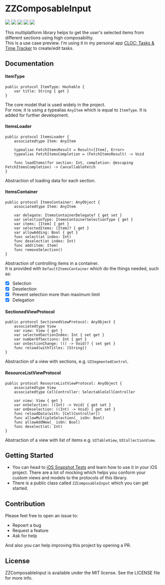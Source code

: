 # ZZComposableInput
<p><img src="https://img.shields.io/badge/Swift-v5-orange"> <img src="https://img.shields.io/badge/iOS-%2B13.0-blue"> <img src="https://img.shields.io/badge/macOS-%2B10.15-blue"> <img src="https://img.shields.io/badge/SPM-Compatible-brightgreen"> <img src="https://img.shields.io/badge/Coverage-100%25-brightgreen"></p>
<p>This multiplatform library helps to get the user's selected items from different sections using high composability.</br>
This is a use case preview. I'm using it in my personal app <a href="zzmasoud.github.io/CLOC">CLOC: Tasks & Time Tracker</a> to create/edit tasks.

## Documentation
#### ItemType
```
public protocol ItemType: Hashable {
    var title: String { get }
}
```
The core model that is used widely in the project. </br>
For now, it is using a typealias `AnyItem` which is equal to `ItemType`. It is added for further development.
#### ItemsLoader
```
public protocol ItemsLoader {
    associatedtype Item: AnyItem
    
    typealias FetchItemsResult = Result<[Item], Error>
    typealias FetchItemsCompletion = (FetchItemsResult) -> Void

    func loadItems(for section: Int, completion: @escaping FetchItemsCompletion) -> CancellableFetch
}
```
Abstraction of loading data for each section.

#### ItemsContainer
```
public protocol ItemsContainer: AnyObject {
    associatedtype Item: AnyItem
    
    var delegate: ItemsContainerDelegate? { get set }
    var selectionType: ItemsContainerSelectionType { get }
    var items: [Item] { get }
    var selectedItems: [Item]? { get }
    var allowAdding: Bool { get }
    func select(at index: Int)
    func deselect(at index: Int)
    func add(item: Item)
    func removeSelection()
}
```
Abstraction of controlling items in a container. </br> It is provided with `DefaultItemsContainer` which do the things needed, such as:
- [x] Selection
- [x] Deselection
- [x] Prevent selection more than maximum limit
- [x] Delegation

#### SectionedViewProtocol
```
public protocol SectionedViewProtocol: AnyObject {
    associatedtype View
    var view: View { get }
    var selectedSectionIndex: Int { set get }
    var numberOfSections: Int { get }
    var onSectionChange: (() -> Void)? { set get }
    func reload(withTitles: [String])
}
```
Abstraction of a view with sections, e.g. `UISegmentedControl`.

#### ResourceListViewProtocol
```
public protocol ResourceListViewProtocol: AnyObject {
    associatedtype View
    associatedtype CellController: SelectableCellController
    
    var view: View { get }
    var onSelection: ((Int) -> Void) { get set }
    var onDeselection: ((Int) -> Void) { get set }
    func reloadData(with: [CellController])
    func allowMultipleSelection(_ isOn: Bool)
    func allowAddNew(_ isOn: Bool)
    func deselect(at: Int)
}
```
Abstraction of a view with list of items e.g. `UITableView`, `UICollectionView`.

## Getting Started
- You can head to <a href="https://github.com/zzmasoud/ZZComposableInput/blob/fa060c559a831c2fc48b305224bf45bb61e58a33/Tests/Snapshot%20Tests/iOSSnapshotTests.swift">iOS Snapshot Tests</a> and learn how to use it in your iOS project. There are a lot of mocking which helps you conform your custom views and models to the protocols of this library.
- There is a public class called `ZZComposableInput` which you can get started.

## Contribution
Please feel free to open an issue to:
- Repoert a bug
- Request a feature
- Ask for help
<p>And also you can help improving this project by opening a PR.</p>

## License
ZZComposableInput is available under the MIT license. See the LICENSE file for more info.
